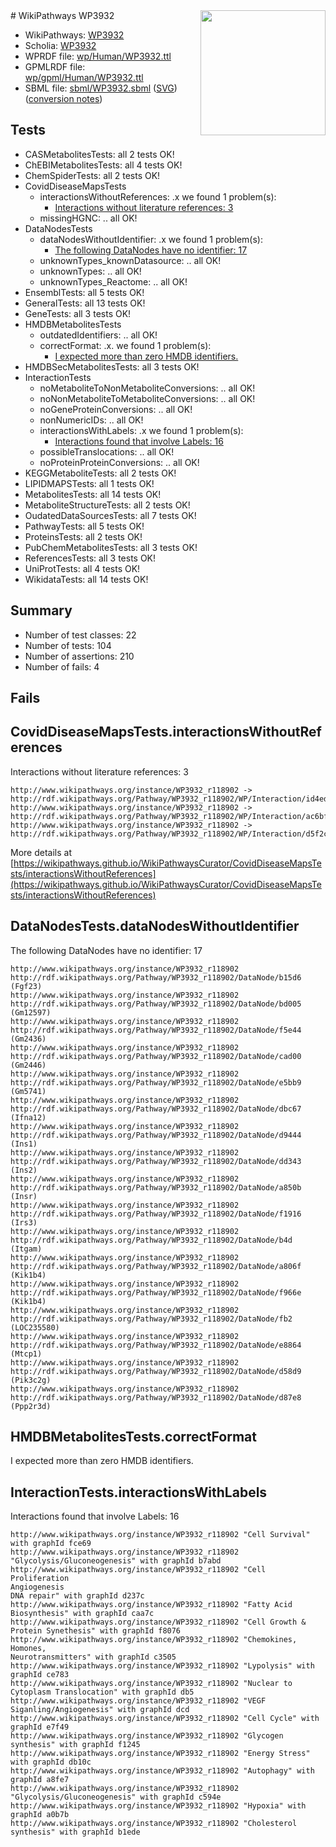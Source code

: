 <img style="float: right; width: 200px" src="../logo.png" />
# WikiPathways WP3932

* WikiPathways: [WP3932](https://identifiers.org/wikipathways:WP3932)
* Scholia: [WP3932](https://scholia.toolforge.org/wikipathways/WP3932)
* WPRDF file: [wp/Human/WP3932.ttl](../wp/Human/WP3932.ttl)
* GPMLRDF file: [wp/gpml/Human/WP3932.ttl](../wp/gpml/Human/WP3932.ttl)
* SBML file: [sbml/WP3932.sbml](../sbml/WP3932.sbml) ([SVG](../sbml/WP3932.svg)) ([conversion notes](../sbml/WP3932.txt))

## Tests
* CASMetabolitesTests: all 2 tests OK!
* ChEBIMetabolitesTests: all 4 tests OK!
* ChemSpiderTests: all 2 tests OK!
* CovidDiseaseMapsTests
    * interactionsWithoutReferences: .x we found 1 problem(s):
        * [Interactions without literature references: 3](#2e295931)
    * missingHGNC: .. all OK!
* DataNodesTests
    * dataNodesWithoutIdentifier: .x we found 1 problem(s):
        * [The following DataNodes have no identifier: 17](#8792c497)
    * unknownTypes_knownDatasource: .. all OK!
    * unknownTypes: .. all OK!
    * unknownTypes_Reactome: .. all OK!
* EnsemblTests: all 5 tests OK!
* GeneralTests: all 13 tests OK!
* GeneTests: all 3 tests OK!
* HMDBMetabolitesTests
    * outdatedIdentifiers: .. all OK!
    * correctFormat: .x. we found 1 problem(s):
        * [I expected more than zero HMDB identifiers.](#ad154c1e)
* HMDBSecMetabolitesTests: all 3 tests OK!
* InteractionTests
    * noMetaboliteToNonMetaboliteConversions: .. all OK!
    * noNonMetaboliteToMetaboliteConversions: .. all OK!
    * noGeneProteinConversions: .. all OK!
    * nonNumericIDs: .. all OK!
    * interactionsWithLabels: .x we found 1 problem(s):
        * [Interactions found that involve Labels: 16](#fe97a8be)
    * possibleTranslocations: .. all OK!
    * noProteinProteinConversions: .. all OK!
* KEGGMetaboliteTests: all 2 tests OK!
* LIPIDMAPSTests: all 1 tests OK!
* MetabolitesTests: all 14 tests OK!
* MetaboliteStructureTests: all 2 tests OK!
* OudatedDataSourcesTests: all 7 tests OK!
* PathwayTests: all 5 tests OK!
* ProteinsTests: all 2 tests OK!
* PubChemMetabolitesTests: all 3 tests OK!
* ReferencesTests: all 3 tests OK!
* UniProtTests: all 4 tests OK!
* WikidataTests: all 14 tests OK!


## Summary

* Number of test classes: 22
* Number of tests: 104
* Number of assertions: 210
* Number of fails: 4

## Fails

<a name="2e295931" />

## CovidDiseaseMapsTests.interactionsWithoutReferences

Interactions without literature references: 3
```
http://www.wikipathways.org/instance/WP3932_r118902 -> http://rdf.wikipathways.org/Pathway/WP3932_r118902/WP/Interaction/id4edc8a66
http://www.wikipathways.org/instance/WP3932_r118902 -> http://rdf.wikipathways.org/Pathway/WP3932_r118902/WP/Interaction/ac6bf
http://www.wikipathways.org/instance/WP3932_r118902 -> http://rdf.wikipathways.org/Pathway/WP3932_r118902/WP/Interaction/d5f2c
```

More details at [https://wikipathways.github.io/WikiPathwaysCurator/CovidDiseaseMapsTests/interactionsWithoutReferences](https://wikipathways.github.io/WikiPathwaysCurator/CovidDiseaseMapsTests/interactionsWithoutReferences)

<a name="8792c497" />

## DataNodesTests.dataNodesWithoutIdentifier

The following DataNodes have no identifier: 17
```
http://www.wikipathways.org/instance/WP3932_r118902 http://rdf.wikipathways.org/Pathway/WP3932_r118902/DataNode/b15d6 (Fgf23)
http://www.wikipathways.org/instance/WP3932_r118902 http://rdf.wikipathways.org/Pathway/WP3932_r118902/DataNode/bd005 (Gm12597)
http://www.wikipathways.org/instance/WP3932_r118902 http://rdf.wikipathways.org/Pathway/WP3932_r118902/DataNode/f5e44 (Gm2436)
http://www.wikipathways.org/instance/WP3932_r118902 http://rdf.wikipathways.org/Pathway/WP3932_r118902/DataNode/cad00 (Gm2446)
http://www.wikipathways.org/instance/WP3932_r118902 http://rdf.wikipathways.org/Pathway/WP3932_r118902/DataNode/e5bb9 (Gm5741)
http://www.wikipathways.org/instance/WP3932_r118902 http://rdf.wikipathways.org/Pathway/WP3932_r118902/DataNode/dbc67 (Ifna12)
http://www.wikipathways.org/instance/WP3932_r118902 http://rdf.wikipathways.org/Pathway/WP3932_r118902/DataNode/d9444 (Ins1)
http://www.wikipathways.org/instance/WP3932_r118902 http://rdf.wikipathways.org/Pathway/WP3932_r118902/DataNode/dd343 (Ins2)
http://www.wikipathways.org/instance/WP3932_r118902 http://rdf.wikipathways.org/Pathway/WP3932_r118902/DataNode/a850b (Insr)
http://www.wikipathways.org/instance/WP3932_r118902 http://rdf.wikipathways.org/Pathway/WP3932_r118902/DataNode/f1916 (Irs3)
http://www.wikipathways.org/instance/WP3932_r118902 http://rdf.wikipathways.org/Pathway/WP3932_r118902/DataNode/b4d (Itgam)
http://www.wikipathways.org/instance/WP3932_r118902 http://rdf.wikipathways.org/Pathway/WP3932_r118902/DataNode/a806f (Kik1b4)
http://www.wikipathways.org/instance/WP3932_r118902 http://rdf.wikipathways.org/Pathway/WP3932_r118902/DataNode/f966e (Kik1b4)
http://www.wikipathways.org/instance/WP3932_r118902 http://rdf.wikipathways.org/Pathway/WP3932_r118902/DataNode/fb2 (LOC235580)
http://www.wikipathways.org/instance/WP3932_r118902 http://rdf.wikipathways.org/Pathway/WP3932_r118902/DataNode/e8864 (Mtcp1)
http://www.wikipathways.org/instance/WP3932_r118902 http://rdf.wikipathways.org/Pathway/WP3932_r118902/DataNode/d58d9 (Pik3c2g)
http://www.wikipathways.org/instance/WP3932_r118902 http://rdf.wikipathways.org/Pathway/WP3932_r118902/DataNode/d87e8 (Ppp2r3d)
```

<a name="ad154c1e" />

## HMDBMetabolitesTests.correctFormat

I expected more than zero HMDB identifiers.
<a name="fe97a8be" />

## InteractionTests.interactionsWithLabels

Interactions found that involve Labels: 16
```
http://www.wikipathways.org/instance/WP3932_r118902 "Cell Survival" with graphId fce69
http://www.wikipathways.org/instance/WP3932_r118902 "Glycolysis/Gluconeogenesis" with graphId b7abd
http://www.wikipathways.org/instance/WP3932_r118902 "Cell Proliferation
Angiogenesis
DNA repair" with graphId d237c
http://www.wikipathways.org/instance/WP3932_r118902 "Fatty Acid Biosynthesis" with graphId caa7c
http://www.wikipathways.org/instance/WP3932_r118902 "Cell Growth & Protein Synethesis" with graphId f8076
http://www.wikipathways.org/instance/WP3932_r118902 "Chemokines, 
Homones, 
Neurotransmitters" with graphId c3505
http://www.wikipathways.org/instance/WP3932_r118902 "Lypolysis" with graphId ce783
http://www.wikipathways.org/instance/WP3932_r118902 "Nuclear to Cytoplasm Translocation" with graphId db5
http://www.wikipathways.org/instance/WP3932_r118902 "VEGF Siganling/Angiogenesis" with graphId dcd
http://www.wikipathways.org/instance/WP3932_r118902 "Cell Cycle" with graphId e7f49
http://www.wikipathways.org/instance/WP3932_r118902 "Glycogen synthesis" with graphId f1245
http://www.wikipathways.org/instance/WP3932_r118902 "Energy Stress" with graphId db10c
http://www.wikipathways.org/instance/WP3932_r118902 "Autophagy" with graphId a8fe7
http://www.wikipathways.org/instance/WP3932_r118902 "Glycolysis/Gluconeogenesis" with graphId c594e
http://www.wikipathways.org/instance/WP3932_r118902 "Hypoxia" with graphId a0b7b
http://www.wikipathways.org/instance/WP3932_r118902 "Cholesterol synthesis" with graphId b1ede
```

